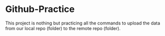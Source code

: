 # Github-Practice
This project is nothing but practicing all the commands to upload the data from our local repo (folder) to the remote repo (folder).
